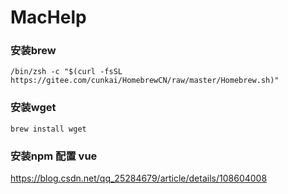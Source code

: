 # MacHelp
### 安装brew
```
/bin/zsh -c "$(curl -fsSL https://gitee.com/cunkai/HomebrewCN/raw/master/Homebrew.sh)"
```
### 安装wget
``` brew install wget ```
### 安装npm 配置 vue
<https://blog.csdn.net/qq_25284679/article/details/108604008>
